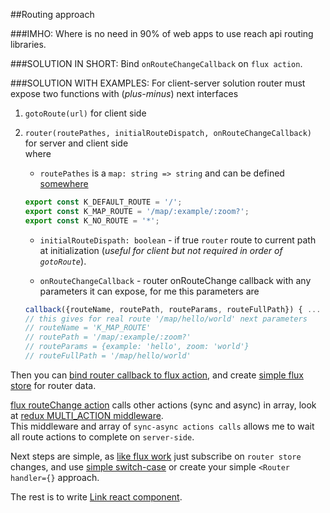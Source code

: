 ##Routing approach

###IMHO:
Where is no need in 90% of web apps to use reach api routing libraries.

###SOLUTION IN SHORT:
Bind `onRouteChangeCallback` on `flux action`.

###SOLUTION WITH EXAMPLES:
For client-server solution router must expose two functions with (*plus-minus*) next interfaces
  1. `gotoRoute(url)` for client side
  2. `router(routePathes, initialRouteDispatch, onRouteChangeCallback)` for server and client side   
      where 
      * `routePathes` is a `map: string => string` and can be defined [somewhere](https://github.com/istarkov/google-map-react-examples/blob/master/web/flux/actions/user_routes.js#L18-L20)
      
      ```javascript
      export const K_DEFAULT_ROUTE = '/';
      export const K_MAP_ROUTE = '/map/:example/:zoom?';
      export const K_NO_ROUTE = '*';
      ```
      
      * `initialRouteDispath: boolean` - if true `router` route to current path at initialization (*useful for client but not required in order of `gotoRoute`*).
      
      * `onRouteChangeCallback` - router onRouteChange  callback with any parameters it can expose, for me this parameters are 
      
      ```javascript
      callback({routeName, routePath, routeParams, routeFullPath}) { ...
      // this gives for real route '/map/hello/world' next parameters
      // routeName = 'K_MAP_ROUTE'
      // routePath = '/map/:example/:zoom?'
      // routeParams = {example: 'hello', zoom: 'world'}
      // routeFullPath = '/map/hello/world'
      ```
  


Then you can [bind router callback to flux action](https://github.com/istarkov/google-map-react-examples/blob/master/web/flux/init_redux.js#L40), 
and create [simple flux store](https://github.com/istarkov/google-map-react-examples/blob/master/web/flux/stores/router_store.js) for router data.

[flux routeChange action](https://github.com/istarkov/google-map-react-examples/blob/master/web/flux/actions/user_routes.js#L22-L57) calls other actions (sync and async) in array, look at [redux MULTI_ACTION middleware](https://github.com/istarkov/google-map-react-examples/blob/master/web/flux/middlewares/multi_action_middleware.js).    
This middleware and array of `sync-async actions calls` allows me to wait all route actions to complete on `server-side`.
  
Next steps are simple, as [like flux work](https://github.com/istarkov/google-map-react-examples/blob/master/web/flux/render.js#L16) 
just subscribe on `router store` changes, 
and use [simple switch-case](https://github.com/istarkov/google-map-react-examples/blob/master/web/flux/components/main.jsx#L78) or create your simple `<Router handler={}` approach. 

The rest is to write [Link react component](https://github.com/istarkov/google-map-react-examples/blob/master/web/flux/components/link.jsx). 


      
      
